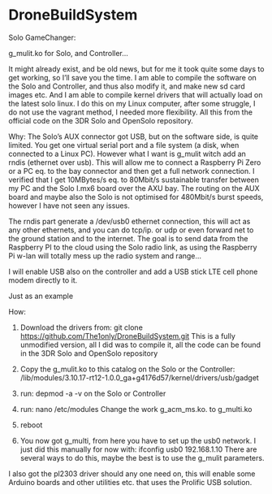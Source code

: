 # DroneBuildSystem
Solo GameChanger:

g_mulit.ko for Solo, and Controller…

It might already exist, and be old news, but for me it took quite some days to get working, so I’ll save you the time.
I am able to compile the software on the Solo and Controller, and thus also modify it, and make new sd card images etc. 
And I am able to compile kernel drivers that will actually load on the latest solo linux.
I do this on my Linux computer, after some struggle, I do not use the vagrant method, I needed more flexibility.
All this from the official code on the 3DR Solo and OpenSolo repository.

Why:
The Solo’s AUX connector got USB, but on the software side, is quite limited. 
You get one virtual serial port and a file system (a disk, when connected to a Linux PC).
However what I want is g_mulit witch add an rndis (ethernet over usb). 
This will allow me to connect a Raspberry Pi Zero or a PC eq. to the bay connector and then get a full network connection.
I verified that I get 10MBytes/s eq. to  80Mbit/s sustainable transfer between my PC and the Solo I.mx6 board over the AXU bay.
The routing on the AUX board and maybe also the Solo is not optimised for 480Mbit/s burst speeds, however I have not seen any issues.

The rndis part generate a /dev/usb0 ethernet connection, this will act as any other ethernets, and you can do tcp/ip. 
or udp or even forward net to the ground station and to the internet.
The goal is to send data from the Raspberry PI to the cloud using the Solo radio link, 
as using the Raspberry Pi w-lan will totally mess up the radio system and range… 

I will enable USB also on the controller and add a USB stick LTE cell phone modem directly to it. 

Just as an example


How:

1) Download the drivers from:
	git clone https://github.com/The1only/DroneBuildSystem.git
	This is a fully unmodified version, all I did was to compile it, all the code can be found in the 3DR Solo and OpenSolo repository 

2) Copy the g_mulit.ko to this catalog on the Solo or the Controller:
       /lib/modules/3.10.17-rt12-1.0.0_ga+g4176d57/kernel/drivers/usb/gadget

3) run:  depmod -a -v
	on the Solo or Controller

4) run:  nano /etc/modules
        Change the work g_acm_ms.ko.  to g_multi.ko

5) reboot

6) You now got g_multi, from here you have to set up the usb0 network.
   	I just did this manually for now with: ifconfig usb0 192.168.1.10
	There are several ways to do this, maybe the best is to use the g_mulit parameters.


I also got the pl2303 driver should any one need on, this will enable some Arduino boards and other utilities etc. that uses the Prolific USB solution.
